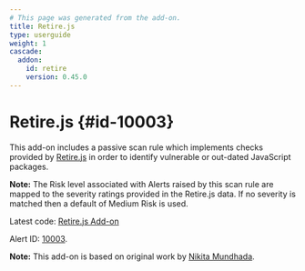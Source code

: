 ```yaml
---
# This page was generated from the add-on.
title: Retire.js
type: userguide
weight: 1
cascade:
  addon:
    id: retire
    version: 0.45.0
---
```


# Retire.js {#id-10003}

This add-on includes a passive scan rule which implements checks provided by [Retire.js](https://retirejs.github.io/retire.js/) in order to identify vulnerable or out-dated JavaScript packages.


**Note:** The Risk level associated with Alerts raised by this scan rule are mapped to the severity ratings provided in the Retire.js data. If no severity is matched then a default of Medium Risk is used.


Latest code: [Retire.js Add-on](https://github.com/zaproxy/zap-extensions/blob/main/addOns/retire/)


Alert ID: [10003](/docs/alerts/10003/).


**Note:** This add-on is based on original work by [Nikita Mundhada](https://github.com/nikmmy/retire).
